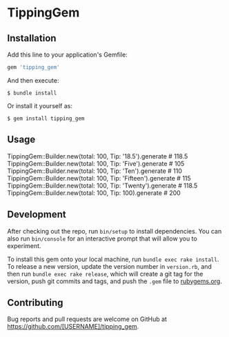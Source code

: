 # TippingGem

## Installation

Add this line to your application's Gemfile:

```ruby
gem 'tipping_gem'
```

And then execute:

    $ bundle install

Or install it yourself as:

    $ gem install tipping_gem

## Usage

TippingGem::Builder.new(total: 100, Tip: '18.5').generate # 118.5
TippingGem::Builder.new(total: 100, Tip: 'Five').generate # 105
TippingGem::Builder.new(total: 100, Tip: 'Ten').generate # 110
TippingGem::Builder.new(total: 100, Tip: 'Fifteen').generate # 115
TippingGem::Builder.new(total: 100, Tip: 'Twenty').generate # 118.5
TippingGem::Builder.new(total: 100, Tip: 100).generate # 200


## Development

After checking out the repo, run `bin/setup` to install dependencies. You can also run `bin/console` for an interactive prompt that will allow you to experiment.

To install this gem onto your local machine, run `bundle exec rake install`. To release a new version, update the version number in `version.rb`, and then run `bundle exec rake release`, which will create a git tag for the version, push git commits and tags, and push the `.gem` file to [rubygems.org](https://rubygems.org).

## Contributing

Bug reports and pull requests are welcome on GitHub at https://github.com/[USERNAME]/tipping_gem.
